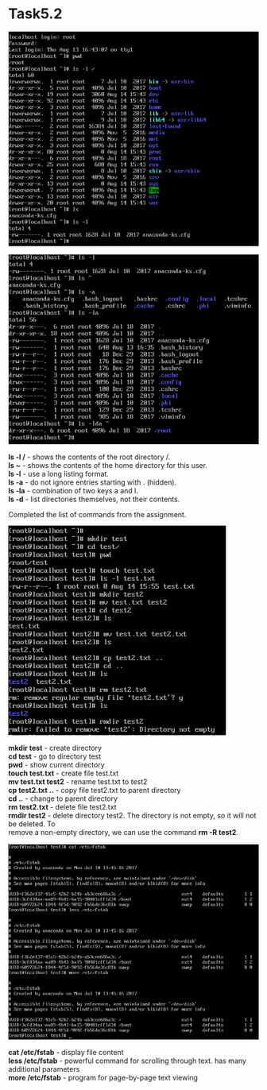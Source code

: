 ﻿# Task5.2

![](images/Screenshot_1.png)

![](images/Screenshot_2.png)

**ls -l /** - shows the contents of the root directory /. <br>
**ls ~** - shows the contents of the home directory for this user.<br>
**ls -l** - use a long listing format.<br>
**ls -a** - do not ignore entries starting with . (hidden).<br>
**ls -la** - combination of two keys a and l.<br>
**ls -d** - list directories themselves, not their contents.<br>

Completed the list of commands from the assignment.

![](images/3.png)

**mkdir test** - create directory<br>
**cd test** - go to directory test<br>
**pwd** - show current directory<br>
**touch test.txt** - create file test.txt<br>
**mv test.txt test2** - rename test.txt to test2<br>
**cp test2.txt ..** - copy file test2.txt to parent directory<br>
**cd ..** - change to parent directory<br>
**rm test2.txt** - delete file test2.txt<br>
**rmdir test2** - delete directory test2. The directory is not empty, so it will not be deleted. To<br> remove a non-empty directory, we can use the command **rm -R test2**.


![](images/Screenshot_3.png)

**cat /etc/fstab** - display file content<br>
**less /etc/fstab** - powerful command for scrolling through text. has many additional parameters<br>
**more /etc/fstab** - program for page-by-page text viewing<br>